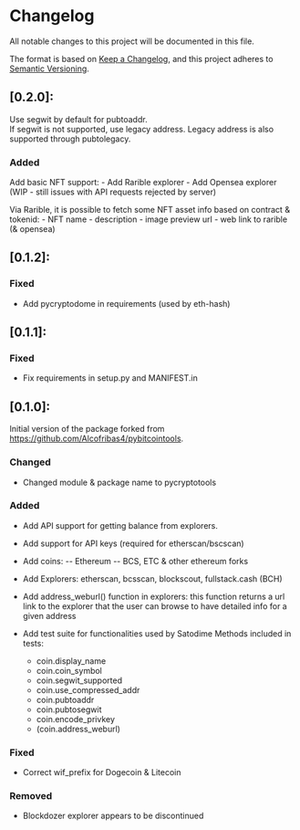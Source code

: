 # Changelog

All notable changes to this project will be documented in this file.

The format is based on [Keep a Changelog](https://keepachangelog.com/en/1.0.0/),
and this project adheres to [Semantic Versioning](https://semver.org/spec/v2.0.0.html).

## [0.2.0]: 

Use segwit by default for pubtoaddr.    
If segwit is not supported, use legacy address.
Legacy address is also supported through pubtolegacy.

### Added

Add basic NFT support:
    - Add Rarible explorer
    - Add Opensea explorer (WIP - still issues with API requests rejected by server)
    
Via Rarible, it is possible to fetch some NFT asset info based on contract & tokenid:
    - NFT name
    - description
    - image preview url
    - web link to rarible (& opensea)

## [0.1.2]: 

### Fixed

- Add pycryptodome in requirements (used by eth-hash)


## [0.1.1]: 

### Fixed

- Fix requirements in setup.py and MANIFEST.in

## [0.1.0]: 

Initial version of the package forked from https://github.com/Alcofribas4/pybitcointools.

### Changed 

- Changed module & package name to pycryptotools

### Added 

- Add API support for getting balance from explorers.
- Add support for API keys (required for etherscan/bscscan)
  
- Add coins:
-- Ethereum
-- BCS, ETC & other ethereum forks
    
- Add Explorers: etherscan, bcsscan, blockscout, fullstack.cash (BCH)

- Add address_weburl() function in explorers: this function returns a url link to the explorer that the user can browse to have detailed info for a given address

- Add test suite for functionalities used by Satodime
  Methods included in tests:
    - coin.display_name
    - coin.coin_symbol
    - coin.segwit_supported
    - coin.use_compressed_addr
    - coin.pubtoaddr
    - coin.pubtosegwit
    - coin.encode_privkey
    - (coin.address_weburl)
    
### Fixed

- Correct wif_prefix for Dogecoin & Litecoin

### Removed

- Blockdozer explorer appears to be discontinued